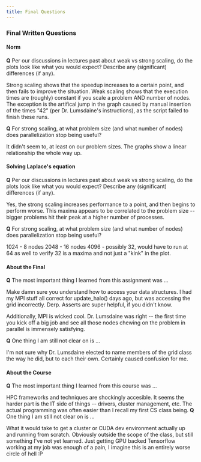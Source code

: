 ```yaml
---
title: Final Questions
---
```


### Final Written Questions

#### Norm

**Q**
Per our discussions in lectures past about weak vs strong scaling, do the plots look like what you would expect?  Describe any (significant) differences (if any).

Strong scaling shows that the speedup increases to a certain point, and then fails to improve the situation. Weak scaling shows that the execution times are (roughly) constant if you scale a problem AND number of nodes. The exception is the artifical jump in the graph caused by manual insertion of the times "42" (per Dr. Lumsdaine's instructions), as the script failed to finish these runs.

**Q**
For strong scaling, at what problem size (and what number of nodes) does parallelization stop being useful?

It didn't seem to, at least on our problem sizes. The graphs show a linear relationship the whole way up.

#### Solving Laplace's equation

**Q**
Per our discussions in lectures past about weak vs strong scaling, do the plots look like what you would expect?  Describe any (significant) differences (if any).

Yes, the strong scaling increases performance to a point, and then begins to perform worse. This maxima appears to be correlated to the problem size -- bigger problems hit their peak at a higher number of processes.


**Q**
For strong scaling, at what problem size (and what number of nodes) does parallelization stop being useful?

1024 - 8 nodes
2048 - 16 nodes
4096 - possibly 32, would have to run at 64 as well to verify 32 is a maxima and not just a "kink" in the plot.

#### About the Final
**Q**
The most important thing I learned from this assignment was ...

Make damn sure you understand how to access your data structures. I had my MPI stuff all correct for update_halo() days ago, but was accessing the grid incorrectly. Derp. Asserts are super helpful, if you didn't know.

Additionally, MPI is wicked cool. Dr. Lumsdaine was right -- the first time you kick off a big job and see all those nodes chewing on the problem in parallel is immensely satisfying.

**Q**
One thing I am still not clear on is ...

I'm not sure why Dr. Lumsdaine elected to name members of the grid class the way he did, but to each their own. Certainly caused confusion for me.


#### About the Course
**Q**
The most important thing I learned from this course was ...

HPC frameworks and techniques are shockingly accesible. It seems the harder part is the IT side of things -- drivers, cluster management, etc. The actual programming was often easier than I recall my first CS class being.
**Q**
One thing I am still not clear on is ...

What it would take to get a cluster or CUDA dev environment actually up and running from scratch. Obviously outside the scope of the class, but still something I've not yet learned. Just getting GPU backed Tensorflow working at my job was enough of a pain, I imagine this is an entirely worse circle of hell :P
